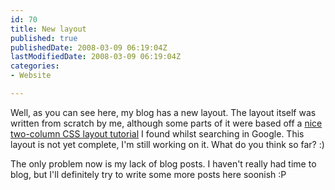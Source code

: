 ```yaml
---
id: 70
title: New layout
published: true
publishedDate: 2008-03-09 06:19:04Z
lastModifiedDate: 2008-03-09 06:19:04Z
categories:
- Website

---
```


Well, as you can see here, my blog has a new layout. The layout itself was written from scratch by me, although some parts of it were based off a [nice two-column CSS layout tutorial](http://www.maxdesign.com.au/presentation/two-columns/index.htm) I found whilst searching in Google. This layout is not yet complete, I'm still working on it. What do you think so far? :)

The only problem now is my lack of blog posts. I haven't really had time to blog, but I'll definitely try to write some more posts here soonish :P

